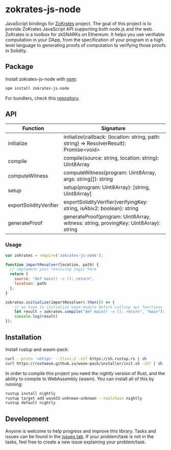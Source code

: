 # zokrates-js-node
JavaScript bindings for [ZoKrates](https://github.com/Zokrates/ZoKrates) project. The goal of this project is to provide ZoKrates JavaScript API supporting both node.js and the web. ZoKrates is a toolbox for zkSNARKs on Ethereum. It helps you use verifiable computation in your DApp, from the specification of your program in a high level language to generating proofs of computation to verifying those proofs in Solidity.

## Package
Install zokrates-js-node with [npm](https://www.npmjs.com/package/zokrates-js-node):

```bash
npm install zokrates-js-node
```

For bundlers, check this [repository](https://github.com/blockchain-it-hr/zokrates-js).

## API
| Function | Signature |
| ------ | ------ |
| initialize | initialize(callback: (location: string, path: string) => ResolverResult): Promise\<void\> |
| compile | compile(source: string, location: string): Uint8Array |
| computeWitness | computeWitness(program: Uint8Array, args: string[]): string |
| setup | setup(program: Uint8Array): [string, Uint8Array] |
| exportSolidityVerifier | exportSolidityVerifier(verifyingKey: string, isAbiv2: boolean): string |
| generateProof | generateProof(program: Uint8Array, witness: string, provingKey: Uint8Array): string |

### Usage
```js
var zokrates = require('zokrates-js-node');

function importResolver(location, path) {
  // implement your resolving logic here
  return { 
    source: "def main() -> (): return", 
    location: path 
  };
}

zokrates.initialize(importResolver).then(() => {
    // we have to initialize wasm module before calling api functions
    let result = zokrates.compile("def main() -> (): return", "main");
    console.log(result)
});
```

## Installation
Install rustup and wasm-pack:

```bash
curl --proto '=https' --tlsv1.2 -sSf https://sh.rustup.rs | sh
curl https://rustwasm.github.io/wasm-pack/installer/init.sh -sSf | sh
```

In order to compile this project you need the *nightly* version of Rust, and the ability to compile to WebAssembly (wasm). You can install all of this by running:

```bash
rustup install nightly
rustup target add wasm32-unknown-unknown --toolchain nightly
rustup default nightly
```

## Development
Anyone is welcome to help progress and improve this library. Tasks and issues can be found in the [issues tab](https://github.com/blockchain-it-hr/zokrates-js-node/issues). If your problem/task is not in the tasks, feel free to create a new issue explaining your problem/task.
